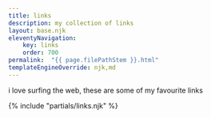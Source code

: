 ```yaml
---
title: links
description: my collection of links
layout: base.njk
eleventyNavigation:
    key: links
    order: 700
permalink:  "{{ page.filePathStem }}.html"
templateEngineOverride: njk,md
---
```


i love surfing the web, these are some of my favourite links

{% include "partials/links.njk" %}
